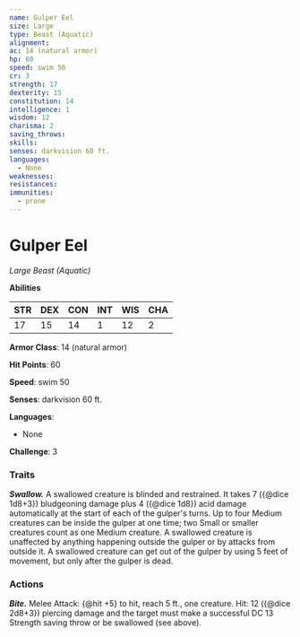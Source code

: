 ```yaml
---
name: Gulper Eel
size: Large
type: Beast (Aquatic)
alignment: 
ac: 14 (natural armor)
hp: 60
speed: swim 50
cr: 3
strength: 17
dexterity: 15
constitution: 14
intelligence: 1
wisdom: 12
charisma: 2
saving_throws:
skills:
senses: darkvision 60 ft.
languages:
  - None
weaknesses:
resistances:
immunities:
  - prone
---
```


# Gulper Eel

*Large Beast (Aquatic)*

**Abilities**

| STR | DEX | CON | INT | WIS | CHA |
| --- | --- | --- | --- | --- | --- |
| 17 | 15 | 14 | 1 | 12 | 2 |

**Armor Class**: 14 (natural armor)

**Hit Points**: 60

**Speed**: swim 50

**Senses**: darkvision 60 ft.

**Languages**:
  - None

**Challenge**: 3

### Traits
***Swallow.*** A swallowed creature is blinded and restrained. It takes 7 ({@dice 1d8+3}) bludgeoning damage plus 4 ({@dice 1d8}) acid damage automatically at the start of each of the gulper's turns. Up to four Medium creatures can be inside the gulper at one time; two Small or smaller creatures count as one Medium creature. A swallowed creature is unaffected by anything happening outside the gulper or by attacks from outside it. A swallowed creature can get out of the gulper by using 5 feet of movement, but only after the gulper is dead.

### Actions
***Bite.*** Melee Attack: {@hit +5} to hit, reach 5 ft., one creature. Hit: 12 ({@dice 2d8+3}) piercing damage and the target must make a successful DC 13 Strength saving throw or be swallowed (see above).

